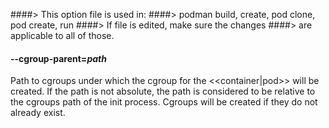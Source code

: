 ####> This option file is used in:
####>   podman build, create, pod clone, pod create, run
####> If file is edited, make sure the changes
####> are applicable to all of those.
#### **--cgroup-parent**=*path*

Path to cgroups under which the cgroup for the <<container|pod>> will be created. If the
path is not absolute, the path is considered to be relative to the cgroups path
of the init process. Cgroups will be created if they do not already exist.

